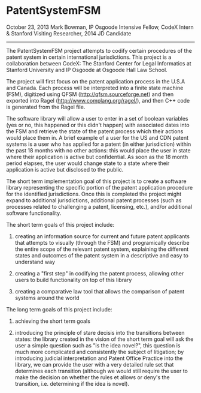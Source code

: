PatentSystemFSM
===============
October 23, 2013
Mark Bowman, IP Osgoode Intensive Fellow, CodeX Intern & Stanford Visiting Researcher, 2014 JD Candidate

---------------

The PatentSystemFSM project attempts to codify certain procedures of the patent system in certain international jurisdictions. This project is a collaboration between CodeX: The Stanford Center for Legal Informatics at Stanford University and IP Osgoode at Osgoode Hall Law School.  

The project will first focus on the patent application process in the U.S.A and Canada. Each process will be interpreted into a finite state machine (FSM), digitized using QFSM (http://qfsm.sourceforge.net) and then exported into Ragel (http://www.complang.org/ragel/), and then C++ code is generated from the Ragel file.

The software library will allow a user to enter in a set of boolean variables (yes or no, this happened or this didn't happen) with associated dates into the FSM and retrieve the state of the patent process which their actions would place them in. A brief example of a user for the US and CDN patent systems is a user who has applied for a patent (in either jurisdiction) within the past 18 months with no other actions: this would place the user in state where their application is active but confidential. As soon as the 18 month period elapses, the user would change state to a state where their application is active but disclosed to the public.

The short term implementation goal of this project is to create a software library representing the specific portion of the patent application procedure for the identified jurisdictions. Once this is completed the project might expand to additional jurisdictions, additional patent processes (such as processes related to challenging a patent, licensing, etc.), and/or additional software functionality.

The short term goals of this project include: 

1) creating an information source for current and future patent applicants that attempts to visually (through the FSM) and programically describe the entire scope of the relevant patent system, explaining the different states and outcomes of the patent system in a descriptive and easy to understand way

2) creating a "first step" in codifying the patent process, allowing other users to build functionality on top of this library

3) creating a comparative law tool that allows the comparison of patent systems around the world


The long term goals of this project include:

1) achieving the short term goals

2) introducing the principle of stare decisis into the transitions between states: the library created in the vision of the short term goal will ask the user a simple question such as "is the idea novel?", this question is much more complicated and consistently the subject of litigation; by introducing judicial interpretation and Patent Office Practice into the library, we can provide the user with a very detailed rule set that determines each transition (although we would still require the user to make the decision on whether the rules et allows or deny's the transition, i.e. determining if the idea is novel).
